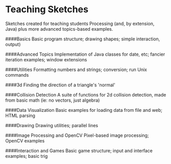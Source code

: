 Teaching Sketches
================

Sketches created for teaching students Processing (and, by extension, Java) plus more advanced topics-based examples.

####Basics
Basic program structure; drawing shapes; simple interaction, output)

####Advanced Topics
Implementation of Java classes for date, etc; fancier iteration examples; window extensions

####Utilities
Formatting numbers and strings; conversion; run Unix commands

####3d
Finding the direction of a triangle's 'normal'

####Collision Detection
A suite of functions for 2d collision detection, made from basic math (ie: no vectors, just algebra)

####Data Visualization
Basic examples for loading data from file and web; HTML parsing

####Drawing
Drawing utilities; parallel lines

####Image Processing and OpenCV
Pixel-based image processing; OpenCV examples

####Interaction and Games
Basic game structure; input and interface examples; basic trig